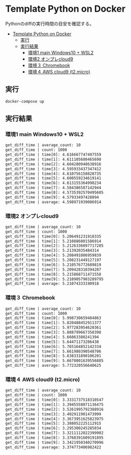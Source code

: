 # Template Python on Docker

Pythonのdiffの実行時間の目安を確認する。

- [Template Python on Docker](#template-python-on-docker)
  - [実行](#実行)
  - [実行結果](#実行結果)
    - [環境1 main Windows10 + WSL2](#環境1-main-windows10--wsl2)
    - [環境2 オンプレcloud9](#環境2-オンプレcloud9)
    - [環境３ Chromebook](#環境３-chromebook)
    - [環境４ AWS cloud9 (t2.micro)](#環境４-aws-cloud9-t2micro)

## 実行

``` sh
docker-compose up
```

## 実行結果

### 環境1 main Windows10 + WSL2

``` txt
get_diff_time | average_count: 10
get_diff_time | count: 1000
get_diff_time | time[0]: 4.616667747497559
get_diff_time | time[1]: 4.611105680465698
get_diff_time | time[2]: 4.604280948638916
get_diff_time | time[3]: 4.595933437347412
get_diff_time | time[4]: 4.610756158828735
get_diff_time | time[5]: 4.600559234619141
get_diff_time | time[6]: 4.613155364990234
get_diff_time | time[7]: 4.584386587142944
get_diff_time | time[8]: 4.5735392570495605
get_diff_time | time[9]: 4.57933497428894
get_diff_time | average: 4.598971939086914
```

### 環境2 オンプレcloud9

``` txt
get_diff_time | average_count: 10
get_diff_time | count: 1000
get_diff_time | time[0]: 5.206491231918335
get_diff_time | time[1]: 5.210886001586914
get_diff_time | time[2]: 5.2126336097717285
get_diff_time | time[3]: 5.21392035484314
get_diff_time | time[4]: 5.208491086959839
get_diff_time | time[5]: 5.208231449127197
get_diff_time | time[6]: 5.210576772689819
get_diff_time | time[7]: 5.209428310394287
get_diff_time | time[8]: 5.215868711471558
get_diff_time | time[9]: 5.2109057903289795
get_diff_time | average: 5.21074333190918
```

### 環境３ Chromebook

``` txt
get_diff_time | average_count: 10
get_diff_time | count: 1000
get_diff_time | time[0]: 5.998730659484863
get_diff_time | time[1]: 5.820488452911377
get_diff_time | time[2]: 5.977283954620361
get_diff_time | time[3]: 5.888799667358398
get_diff_time | time[4]: 5.66063380241394
get_diff_time | time[5]: 5.64471173286438
get_diff_time | time[6]: 5.765164852142334
get_diff_time | time[7]: 5.661980390548706
get_diff_time | time[8]: 5.638331890106201
get_diff_time | time[9]: 5.6670801639556885
get_diff_time | average: 5.772320556640625
```

### 環境４ AWS cloud9 (t2.micro)

``` txt
get_diff_time | average_count: 10
get_diff_time | count: 1000
get_diff_time | time[0]: 3.3331737518310547
get_diff_time | time[1]: 3.3945558071136475
get_diff_time | time[2]: 3.5261995792388916
get_diff_time | time[3]: 3.402911901473999
get_diff_time | time[4]: 3.3673951625823975
get_diff_time | time[5]: 3.388052225112915
get_diff_time | time[6]: 3.295300245285034
get_diff_time | time[7]: 3.3211112022399902
get_diff_time | time[8]: 3.3768391609191895
get_diff_time | time[9]: 3.3421950340270996
get_diff_time | average: 3.374773406982422
```